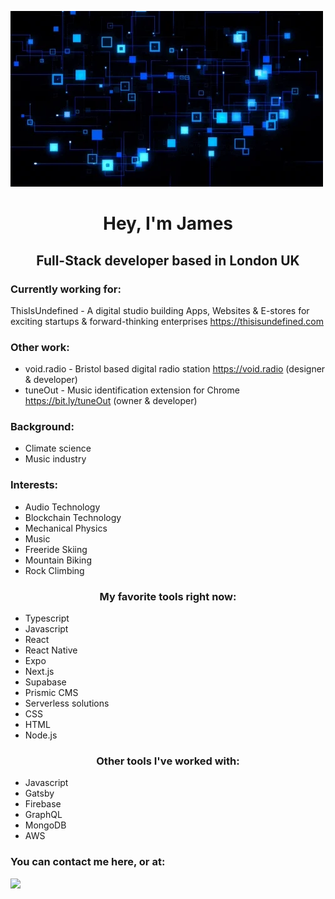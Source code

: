 <p align="center">
<img src="assets/r1.webp" alt="">
<img src=https://64.media.tumblr.com/cfb6b80fc9d4d63fc47a112ab87697df/32154f09d09f20ee-be/s500x750/32b9dbbdcf1045076b2ea507461a973ce8310119.gifv alt=''>
</p>

#                                             <center>**Hey, I'm James** </center>

## 														<center>**Full-Stack developer based in London UK**</center>

### Currently working for:
 
ThisIsUndefined - A digital studio building Apps, Websites & E-stores for exciting startups & forward-thinking enterprises https://thisisundefined.com

### Other work:

- void.radio - Bristol based digital radio station https://void.radio (designer & developer) 
- tuneOut - Music identification extension for Chrome https://bit.ly/tuneOut (owner & developer)


### Background:

- Climate science
- Music industry

### Interests:
- Audio Technology
- Blockchain Technology
- Mechanical Physics
- Music
- Freeride Skiing
- Mountain Biking
- Rock Climbing

### <center>**My favorite tools right now:** </center>

- Typescript
- Javascript
- React
- React Native
- Expo
- Next.js
- Supabase
- Prismic CMS
- Serverless solutions
- CSS 
- HTML
- Node.js

### <center>**Other tools I've worked with:** </center>

- Javascript
- Gatsby
- Firebase
- GraphQL
- MongoDB
- AWS

### You can contact me here, or at:
<a href="https://www.linkedin.com/in/hough-lab/"> <img src="https://content.linkedin.com/content/dam/me/business/en-us/amp/brand-site/v2/bg/LI-Logo.svg.original.svg" ></a>
